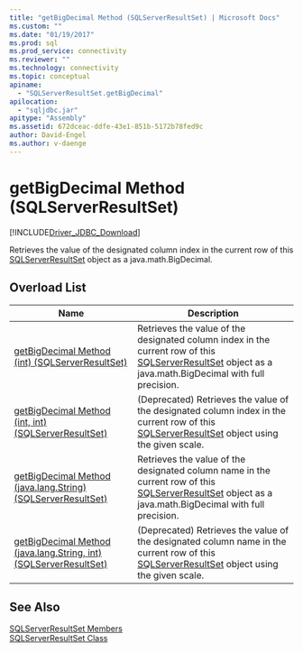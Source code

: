 ```yaml
---
title: "getBigDecimal Method (SQLServerResultSet) | Microsoft Docs"
ms.custom: ""
ms.date: "01/19/2017"
ms.prod: sql
ms.prod_service: connectivity
ms.reviewer: ""
ms.technology: connectivity
ms.topic: conceptual
apiname: 
  - "SQLServerResultSet.getBigDecimal"
apilocation: 
  - "sqljdbc.jar"
apitype: "Assembly"
ms.assetid: 672dceac-ddfe-43e1-851b-5172b78fed9c
author: David-Engel
ms.author: v-daenge
---
```

# getBigDecimal Method (SQLServerResultSet)
[!INCLUDE[Driver_JDBC_Download](../../../includes/driver_jdbc_download.md)]

  Retrieves the value of the designated column index in the current row of this [SQLServerResultSet](../../../connect/jdbc/reference/sqlserverresultset-class.md) object as a java.math.BigDecimal.  
  
## Overload List  
  
|Name|Description|  
|----------|-----------------|  
|[getBigDecimal Method &#40;int&#41; &#40;SQLServerResultSet&#41;](../../../connect/jdbc/reference/getbigdecimal-method-int-sqlserverresultset.md)|Retrieves the value of the designated column index in the current row of this [SQLServerResultSet](../../../connect/jdbc/reference/sqlserverresultset-class.md) object as a java.math.BigDecimal with full precision.|  
|[getBigDecimal Method &#40;int, int&#41; &#40;SQLServerResultSet&#41;](../../../connect/jdbc/reference/getbigdecimal-method-int-int-sqlserverresultset.md)|(Deprecated) Retrieves the value of the designated column index in the current row of this [SQLServerResultSet](../../../connect/jdbc/reference/sqlserverresultset-class.md) object using the given scale.|  
|[getBigDecimal Method &#40;java.lang.String&#41; &#40;SQLServerResultSet&#41;](../../../connect/jdbc/reference/getbigdecimal-method-java-lang-string-sqlserverresultset.md)|Retrieves the value of the designated column name in the current row of this [SQLServerResultSet](../../../connect/jdbc/reference/sqlserverresultset-class.md) object as a java.math.BigDecimal with full precision.|  
|[getBigDecimal Method &#40;java.lang.String, int&#41; &#40;SQLServerResultSet&#41;](../../../connect/jdbc/reference/getbigdecimal-method-java-lang-string-int-sqlserverresultset.md)|(Deprecated) Retrieves the value of the designated column name in the current row of this [SQLServerResultSet](../../../connect/jdbc/reference/sqlserverresultset-class.md) object using the given scale.|  
  
## See Also  
 [SQLServerResultSet Members](../../../connect/jdbc/reference/sqlserverresultset-members.md)   
 [SQLServerResultSet Class](../../../connect/jdbc/reference/sqlserverresultset-class.md)  
  
  
